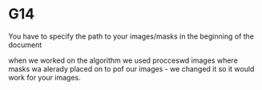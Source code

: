 # G14

You have to specify the path to your images/masks in the beginning of the document

when we worked on the algorithm we used procceswd images where masks wa alerady placed on to pof our images - we changed it so it would work for your images.
